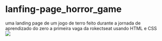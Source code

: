 # lanfing-page_horror_game
uma landing page de um jogo de terro feito durante a jornada de aprendizado do zero a primeira vaga da rokectseat usando HTML e CSS <br>
<img src='https://user-images.githubusercontent.com/100792438/225322164-b4d79bf6-23b0-40b4-a4e9-c3ae97e49e92.png'>


